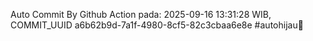 Auto Commit By Github Action pada: 2025-09-16 13:31:28 WIB, COMMIT_UUID a6b62b9d-7a1f-4980-8cf5-82c3cbaa6e8e #autohijau🗿
